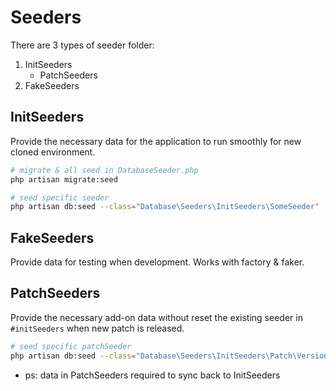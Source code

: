 # Seeders

There are 3 types of seeder folder:
1. InitSeeders
	- PatchSeeders
1. FakeSeeders

## InitSeeders

Provide the necessary data for the application to run smoothly for new cloned environment.

```sh
# migrate & all seed in DatabaseSeeder.php
php artisan migrate:seed

# seed specific seeder
php artisan db:seed --class="Database\Seeders\InitSeeders\SomeSeeder"
```

## FakeSeeders

Provide data for testing when development.
Works with factory & faker.

## PatchSeeders

Provide the necessary add-on data without reset the existing seeder in `#initSeeders` when new patch is released.

```sh
# seed specific patchSeeder
php artisan db:seed --class="Database\Seeders\InitSeeders\Patch\Version_YYYY_MM_DD\IndexSeeder"
```

* ps: data in PatchSeeders required to sync back to InitSeeders